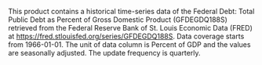This product contains a historical time-series data of the  Federal Debt: Total Public Debt as Percent of Gross Domestic Product (GFDEGDQ188S) retrieved from the Federal Reserve Bank of St. Louis Economic Data (FRED) at https://fred.stlouisfed.org/series/GFDEGDQ188S. Data coverage starts from 1966-01-01. The unit of data column is Percent of GDP and the values are seasonally adjusted. The update frequency is quarterly.
